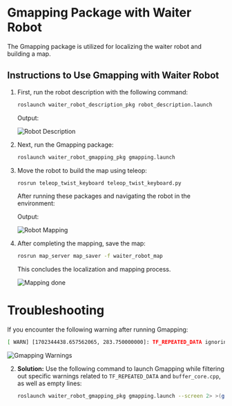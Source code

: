 # Gmapping Package with Waiter Robot

The Gmapping package is utilized for localizing the waiter robot and building a map.

## Instructions to Use Gmapping with Waiter Robot

1. First, run the robot description with the following command:

    ```bash
    roslaunch waiter_robot_description_pkg robot_description.launch
    ```

   Output:

   ![Robot Description](https://github.com/Ahmed-M0ataz/waiter_robot/blob/main/waiter_robot_gmapping_pkg/media/waiter_robot_house.png)

2. Next, run the Gmapping package:

    ```bash
    roslaunch waiter_robot_gmapping_pkg gmapping.launch
    ```

3. Move the robot to build the map using teleop:

    ```bash
    rosrun teleop_twist_keyboard teleop_twist_keyboard.py
    ```

   After running these packages and navigating the robot in the environment:

   Output:

   ![Robot Mapping](https://github.com/Ahmed-M0ataz/waiter_robot/blob/main/waiter_robot_gmapping_pkg/media/gmapping_3.gif)

4. After completing the mapping, save the map:

    ```bash
    rosrun map_server map_saver -f waiter_robot_map
    ```

   This concludes the localization and mapping process.

   ![Mapping done](https://github.com/Ahmed-M0ataz/waiter_robot/blob/main/waiter_robot_gmapping_pkg/media/waiter_robot_house_map.png)

# Troubleshooting

If you encounter the following warning after running Gmapping:

```bash
[ WARN] [1702344438.657562065, 283.750000000]: TF_REPEATED_DATA ignoring data with redundant timestamp for frame base_footprint at time 283.669000 according to authority unknown_publisher
```
![Gmapping Warnings](https://github.com/Ahmed-M0ataz/waiter_robot/blob/main/waiter_robot_gmapping_pkg/media/warnnimg_gmapping.png)

2. **Solution:**
   Use the following command to launch Gmapping while filtering out specific warnings related to `TF_REPEATED_DATA` and `buffer_core.cpp`, as well as empty lines:

   ```bash
   roslaunch waiter_robot_gmapping_pkg gmapping.launch --screen 2> >(grep -Ev 'TF_REPEATED_DATA|buffer_core.cpp' | grep -v '^$')